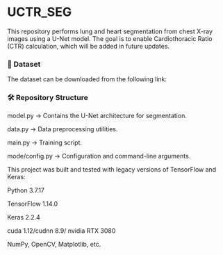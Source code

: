 # UCTR_SEG #

This repository performs lung and heart segmentation from chest X-ray images using a U-Net model. The goal is to enable Cardiothoracic Ratio (CTR) calculation, which will be added in future updates.

### 📂 Dataset ###
The dataset can be downloaded from the following link:

### 🛠 Repository Structure ###
model.py → Contains the U-Net architecture for segmentation.

data.py → Data preprocessing utilities.

main.py → Training script.

mode/config.py → Configuration and command-line arguments.


This project was built and tested with legacy versions of TensorFlow and Keras:

Python 3.7.17

TensorFlow 1.14.0

Keras 2.2.4

cuda 1.12/cudnn 8.9/ nvidia RTX 3080 

NumPy, OpenCV, Matplotlib, etc.
